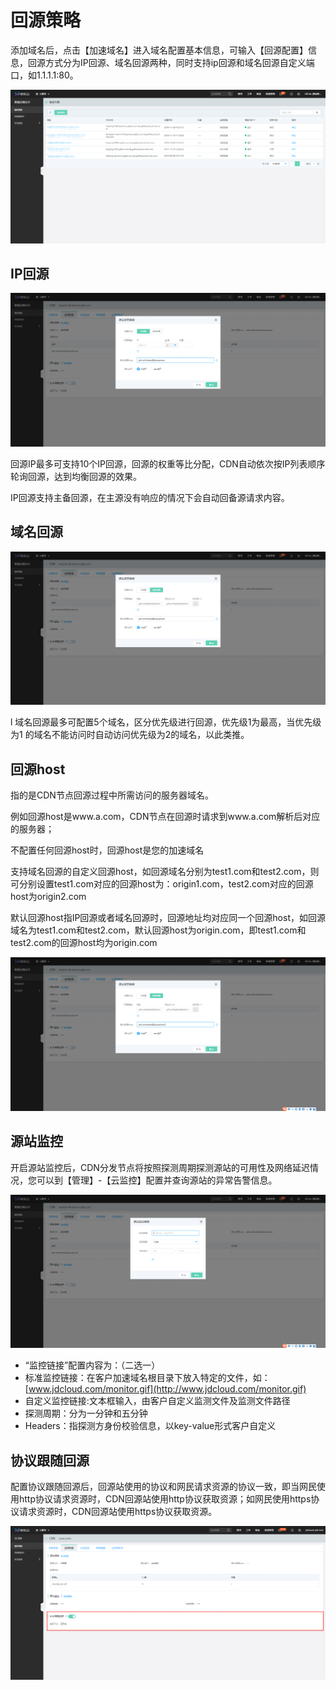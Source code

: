 # 回源策略

添加域名后，点击【加速域名】进入域名配置基本信息，可输入【回源配置】信息，回源方式分为IP回源、域名回源两种，同时支持ip回源和域名回源自定义端口，如1.1.1.1:80。

![选择加速域名](/image/Intelligent-Edge-Security/选择加速域名.png)

## IP回源

![IP回源](/image/Intelligent-Edge-Security/IP回源.png)

回源IP最多可支持10个IP回源，回源的权重等比分配，CDN自动依次按IP列表顺序轮询回源，达到均衡回源的效果。

IP回源支持主备回源，在主源没有响应的情况下会自动回备源请求内容。

## 域名回源

![域名回源](/image/Intelligent-Edge-Security/域名回源.png)

l 域名回源最多可配置5个域名，区分优先级进行回源，优先级1为最高，当优先级为1 的域名不能访问时自动访问优先级为2的域名，以此类推。

## 回源host

指的是CDN节点回源过程中所需访问的服务器域名。

例如回源host是www.a.com，CDN节点在回源时请求到www.a.com解析后对应的服务器；

不配置任何回源host时，回源host是您的加速域名

支持域名回源的自定义回源host，如回源域名分别为test1.com和test2.com，则可分别设置test1.com对应的回源host为：origin1.com，test2.com对应的回源host为origin2.com

默认回源host指IP回源或者域名回源时，回源地址均对应同一个回源host，如回源域名为test1.com和test2.com，默认回源host为origin.com，即test1.com和test2.com的回源host均为origin.com

![回源host](/image/Intelligent-Edge-Security/回源host.png)

## 源站监控

开启源站监控后，CDN分发节点将按照探测周期探测源站的可用性及网络延迟情况，您可以到【管理】-【云监控】配置并查询源站的异常告警信息。

![源站监控](/image/Intelligent-Edge-Security/源站监控.png)

- “监控链接”配置内容为：（二选一）
- 标准监控链接：在客户加速域名根目录下放入特定的文件，如：[www.jdcloud.com/monitor.gif](http://www.jdcloud.com/monitor.gif)
- 自定义监控链接:文本框输入，由客户自定义监测文件及监测文件路径
- 探测周期：分为一分钟和五分钟
- Headers：指探测方身份校验信息，以key-value形式客户自定义

##  协议跟随回源

配置协议跟随回源后，回源站使用的协议和网民请求资源的协议一致，即当网民使用http协议请求资源时，CDN回源站使用http协议获取资源；如网民使用https协议请求资源时，CDN回源站使用https协议获取资源。

![协议跟随回源](/image/Intelligent-Edge-Security/协议跟随回源.png)